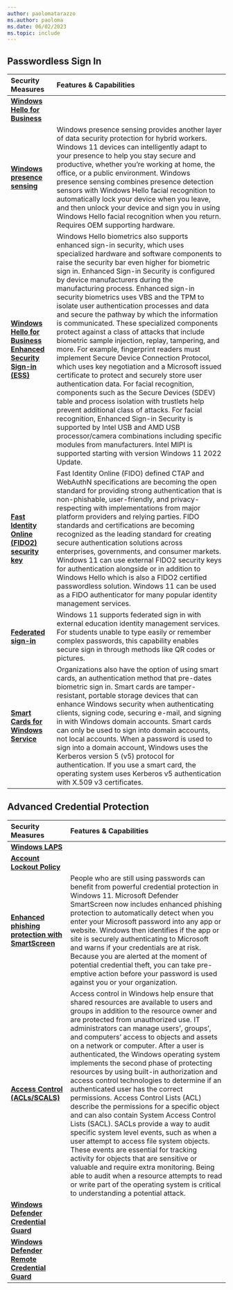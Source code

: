 ```yaml
---
author: paolomatarazzo
ms.author: paoloma
ms.date: 06/02/2023
ms.topic: include
---
```


## Passwordless Sign In

| Security Measures | Features & Capabilities |
|:---|:---|
| **[Windows Hello for Business](https://learn.microsoft.com/windows/security/identity-protection/hello-for-business)** |  |
| **[Windows presence sensing](https://support.microsoft.com/windows/wake-your-windows-11-pc-when-you-approach-82285c93-440c-4e15-9081-c9e38c1290bb)** | Windows presence sensing provides another layer of data security protection for hybrid workers. Windows 11 devices can intelligently adapt to your presence to help you stay secure and productive, whether you’re working at home, the office, or a public environment. Windows presence sensing combines presence detection sensors with Windows Hello facial recognition to automatically lock your device when you leave, and then unlock your device and sign you in using Windows Hello facial recognition when you return. Requires OEM supporting hardware. |
| **[Windows Hello for Business Enhanced Security Sign-in (ESS) ](https://learn.microsoft.com/windows-hardware/design/device-experiences/windows-hello-enhanced-sign-in-security)** | Windows Hello biometrics also supports enhanced sign-in security, which uses specialized hardware and software components to raise the security bar even higher for biometric sign in. Enhanced Sign-in Security is configured by device manufacturers during the manufacturing process. Enhanced sign-in security biometrics uses VBS and the TPM to isolate user authentication processes and data and secure the pathway by which the information is communicated. These specialized components protect against a class of attacks that include biometric sample injection, replay, tampering, and more.  For example, fingerprint readers must implement Secure Device Connection Protocol, which uses key negotiation and a Microsoft issued certificate to protect and securely store user authentication data.   For facial recognition, components such as the Secure Devices (SDEV) table and process isolation with trustlets help prevent additional class of attacks. For facial recognition, Enhanced Sign-in Security is supported by Intel USB and AMD USB processor/camera combinations including specific modules from manufacturers. Intel MIPI is supported starting with version Windows 11 2022 Update.  |
| **[Fast Identity Online (FIDO2) security key](https://learn.microsoft.com/azure/active-directory/authentication/howto-authentication-passwordless-security-key)** | Fast Identity Online (FIDO) defined CTAP and WebAuthN specifications are becoming the open standard for providing strong authentication that is non-phishable, user-friendly, and privacy-respecting with implementations from major platform providers and relying parties. FIDO standards and certifications are becoming recognized as the leading standard for creating secure authentication solutions across enterprises, governments, and consumer markets. Windows 11 can use external FIDO2 security keys for authentication alongside or in addition to Windows Hello which is also a FIDO2 certified passwordless solution. Windows 11 can be used as a FIDO authenticator for many popular identity management services. |
| **[Federated sign-in](https://learn.microsoft.com/education/windows/federated-sign-in)** | Windows 11 supports federated sign in with external education identity management services. For students unable to type easily or remember complex passwords, this capability enables secure sign in through methods like QR codes or pictures. |
| **[Smart Cards for Windows Service](https://learn.microsoft.com/windows/security/identity-protection/smart-cards/smart-card-smart-cards-for-windows-service)** | Organizations also have the option of using smart cards, an authentication method that pre-dates biometric sign in. Smart cards are tamper-resistant, portable storage devices that can enhance Windows security when authenticating clients, signing code, securing e-mail, and signing in with Windows domain accounts. Smart cards can only be used to sign into domain accounts, not local accounts. When a password is used to sign into a domain account, Windows uses the Kerberos version 5 (v5) protocol for authentication. If you use a smart card, the operating system uses Kerberos v5 authentication with X.509 v3 certificates. |

## Advanced Credential Protection

| Security Measures | Features & Capabilities |
|:---|:---|
| **[Windows LAPS](https://learn.microsoft.com/windows-server/identity/laps/laps-overview)** |  |
| **[Account Lockout Policy](https://learn.microsoft.com/windows/security/threat-protection/security-policy-settings/account-lockout-policy)** |  |
| **[Enhanced phishing protection with SmartScreen](https://learn.microsoft.com/windows/security/threat-protection/microsoft-defender-smartscreen/phishing-protection-microsoft-defender-smartscreen)** | People who are still using passwords can benefit from powerful credential protection in Windows 11. Microsoft Defender SmartScreen now includes enhanced phishing protection to automatically detect when you enter your Microsoft password into any app or website. Windows then identifies if the app or site is securely authenticating to Microsoft and warns if your credentials are at risk. Because you are alerted at the moment of potential credential theft, you can take pre-emptive action before your password is used against you or your organization. |
| **[Access Control (ACLs/SCALS)](https://learn.microsoft.com/windows/security/identity-protection/access-control/access-control)** | Access control in Windows help ensure that shared resources are available to users and groups in addition to the resource owner and are protected from unauthorized use. IT administrators can manage users’, groups’, and computers’ access to objects and assets on a network or computer. After a user is authenticated, the Windows operating system implements the second phase of protecting resources by using built-in authorization and access control technologies to determine if an authenticated user has the correct permissions. Access Control Lists (ACL) describe the permissions for a specific object and can also contain System Access Control Lists (SACL). SACLs provide a way to audit specific system level events, such as when a user attempt to access file system objects. These events are essential for tracking activity for objects that are sensitive or valuable and require extra monitoring. Being able to audit when a resource attempts to read or write part of the operating system is critical to understanding a potential attack. |
| **[Windows Defender Credential Guard](https://learn.microsoft.com/windows/security/identity-protection/credential-guard/credential-guard)** |  |
| **[Windows Defender Remote Credential Guard](https://learn.microsoft.com/windows/security/identity-protection/remote-credential-guard)** |  |
